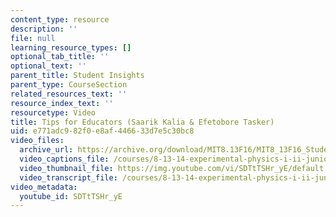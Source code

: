 ```yaml
---
content_type: resource
description: ''
file: null
learning_resource_types: []
optional_tab_title: ''
optional_text: ''
parent_title: Student Insights
parent_type: CourseSection
related_resources_text: ''
resource_index_text: ''
resourcetype: Video
title: Tips for Educators (Saarik Kalia & Efetobore Tasker)
uid: e771adc9-82f0-e8af-4466-33d7e5c30bc8
video_files:
  archive_url: https://archive.org/download/MIT8.13F16/MIT8_13F16_Students_Tips_for_Educators_Tasker_Kalia_300k.mp4
  video_captions_file: /courses/8-13-14-experimental-physics-i-ii-junior-lab-fall-2016-spring-2017/270bc924f7465a70aa07a6833259a631_SDTtTSHr_yE.vtt
  video_thumbnail_file: https://img.youtube.com/vi/SDTtTSHr_yE/default.jpg
  video_transcript_file: /courses/8-13-14-experimental-physics-i-ii-junior-lab-fall-2016-spring-2017/a4e9df921482282be5d428859a3ce33e_SDTtTSHr_yE.pdf
video_metadata:
  youtube_id: SDTtTSHr_yE
---
```

